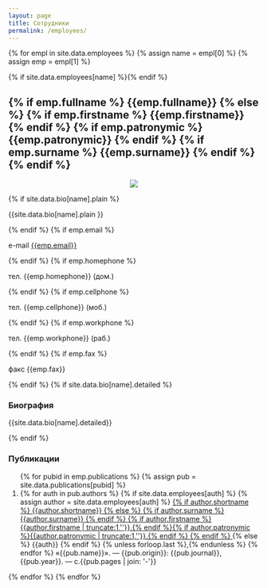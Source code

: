 ```yaml
---
layout: page
title: Сотрудники
permalink: /employees/
---
```

{% for empl in site.data.employees %}
 {% assign name = empl[0] %}
 {% assign emp = empl[1] %}
 <div class="TextShower-box">
 {% if site.data.employees[name] %}<a name="{{ name }}"></a>{% endif %}
 <h2 class="TextShower-title">
 {% if emp.fullname %}
  {{emp.fullname}}
 {% else %}
  {% if emp.firstname %} {{emp.firstname}} {% endif %}
  {% if emp.patronymic %} {{emp.patronymic}} {% endif %}
  {% if emp.surname %} {{emp.surname}} {% endif %}
 {% endif %}
 </h2>
 <div class="TextShower-text">
 <p align="center"><img src="{{site.baseurl}}/img/employees/{{name}}.jpg"></img></p>
 {% if site.data.bio[name].plain %} <p>{{site.data.bio[name].plain }}</p> {% endif %} 
 {% if emp.email %}<p>e-mail <a href="mailto:{{emp.email}}">{{emp.email}}</a></p>{% endif %}
 {% if emp.homephone %} <p>тел. {{emp.homephone}} (дом.) </p> {% endif %}
 {% if emp.cellphone %} <p>тел. {{emp.cellphone}} (моб.) </p> {% endif %}
 {% if emp.workphone %} <p>тел. {{emp.workphone}} (раб.) </p> {% endif %}
 {% if emp.fax %} <p>факс {{emp.fax}}</p> {% endif %}
 {% if site.data.bio[name].detailed %} 
 <h3>Биография</h3> 
  <p>{{site.data.bio[name].detailed}}</p>
 {% endif %} 
 <h3>Публикации</h3>
 <ol>
  {% for pubid in emp.publications %}
   {% assign pub = site.data.publications[pubid] %}
   <li>
	 {% for auth in pub.authors %}
    {% if site.data.employees[auth] %}
     {% assign author = site.data.employees[auth] %}
     <a href="#{{ name }}"> 
 		 {% if author.shortname %}
      {{author.shortname}}
     {% else %}
      {% if author.surname %} {{author.surname}} {% endif %}
      {% if author.firstname %}{{author.firstname | truncate:1,''}}.{% endif %}{% if author.patronymic %}{{author.patronymic | truncate:1,''}}.{% endif %}
     {% endif %}
     </a>
    {% else %}
     {{auth}}
    {% endif %}
    {% unless forloop.last %},{% endunless %}
   {% endfor %}
    «{{pub.name}}». — {{pub.origin}}: {{pub.journal}}, {{pub.year}}. — c.{{pub.pages | join: '-'}}
   </li>
   </div>
   </div>
  {% endfor %}</ol>
{% endfor %}
